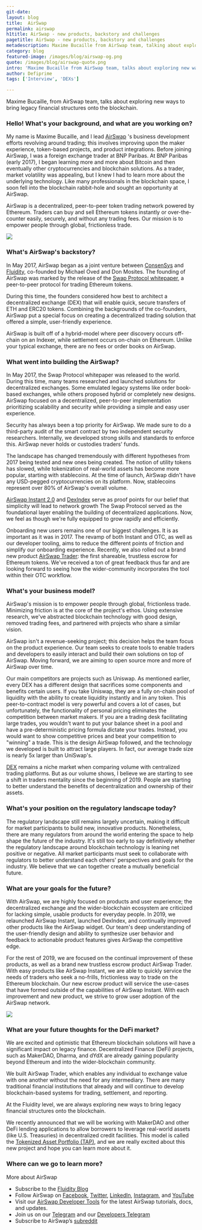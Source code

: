 ```yaml
---
git-date:
layout: blog
title:  AirSwap
permalink: airswap
h1title: AirSwap - new products, backstory and challenges
pagetitle: AirSwap - new products, backstory and challenges
metadescription: Maxime Bucaille from AirSwap team, talking about exploring new ways to bring legacy financial structures onto the blockchain  
category: blog
featured-image: /images/blog/airswap-og.png
quote: /images/blog/airswap-quote.png
intro: 'Maxime Bucaille from AirSwap team, talks about exploring new ways to bring legacy financial structures onto the blockchain'
author: Defiprime
tags: ['Interview', 'DEXs']

---
```

Maxime Bucaille, from AirSwap team, talks about exploring new ways to bring legacy financial structures onto the blockchain.  

### Hello! What's your background, and what are you working on?

My name is Maxime Bucaille, and I lead [AirSwap](https://airswap.io) 's business development efforts revolving around trading; this involves improving upon the maker experience, token-based projects, and product integrations. Before joining AirSwap, I was a foreign exchange trader at BNP Paribas. At BNP Paribas (early 2017), I began learning more and more about Bitcoin and then eventually other cryptocurrencies and blockchain solutions. As a trader, market volatility was appealing, but I knew I had to learn more about the underlying technology. Like many professionals in the blockchain space, I soon fell into the blockchain rabbit-hole and sought an opportunity at AirSwap.

AirSwap is a decentralized, peer-to-peer token trading network powered by Ethereum. Traders can buy and sell Ethereum tokens instantly or over-the-counter easily, securely, and without any trading fees. Our mission is to empower people through global, frictionless trade.

![](/images/blog/airswap1.png)

### What's AirSwap's backstory?

In May 2017, AirSwap began as a joint venture between [ConsenSys](https://consensys.net) and [Fluidity](https://fluidity.io), co-founded by Michael Oved and Don Mosites. The founding of AirSwap was marked by the release of the [Swap Protocol whitepaper](https://swap.tech/whitepaper/), a peer-to-peer protocol for trading Ethereum tokens.

During this time, the founders considered how best to architect a decentralized exchange (DEX) that will enable quick, secure transfers of ETH and ERC20 tokens. Combining the backgrounds of the co-founders, AirSwap put a special focus on creating a decentralized trading solution that offered a simple, user-friendly experience.

AirSwap is built off of a hybrid-model where peer discovery occurs off-chain on an Indexer, while settlement occurs on-chain on Ethereum. Unlike your typical exchange, there are no fees or order books on AirSwap.

### What went into building the AirSwap?

In May 2017, the Swap Protocol whitepaper was released to the world. During this time, many teams researched and launched solutions for decentralized exchanges. Some emulated legacy systems like order book-based exchanges, while others proposed hybrid or completely new designs. AirSwap focused on a decentralized, peer-to-peer implementation prioritizing scalability and security while providing a simple and easy user experience.

Security has always been a top priority for AirSwap. We made sure to do a third-party audit of the smart contract by two independent security researchers. Internally, we developed strong skills and standards to enforce this. AirSwap never holds or custodies traders' funds.

The landscape has changed tremendously with different hypotheses from 2017 being tested and new ones being created. The notion of utility tokens has slowed, while tokenization of real-world assets has become more popular, starting with stablecoins. At the time of launch, AirSwap didn't have any USD-pegged cryptocurrencies on its platform. Now, stablecoins represent over 80% of AirSwap's overall volume.

[AirSwap Instant 2.0](https://instant.airswap.io/tokens) and [DexIndex](https://dexindex.io/) serve as proof points for our belief that simplicity will lead to network growth The Swap Protocol served as the foundational layer enabling the building of decentralized applications. Now, we feel as though we're fully equipped to grow rapidly and efficiently.

Onboarding new users remains one of our biggest challenges. It is as important as it was in 2017. The revamp of both Instant and OTC, as well as our developer tooling, aims to reduce the different points of friction and simplify our onboarding experience. Recently, we also rolled out a brand new product [AirSwap Trader](https://trader.airswap.io): the first shareable, trustless escrow for Ethereum tokens. We've received a ton of great feedback thus far and are looking forward to seeing how the wider-community incorporates the tool within their OTC workflow.

### What's your business model?

AirSwap's mission is to empower people through global, frictionless trade. Minimizing friction is at the core of the project's ethos. Using extensive research, we've abstracted blockchain technology with good design, removed trading fees, and partnered with projects who share a similar vision.

AirSwap isn't a revenue-seeking project; this decision helps the team focus on the product experience. Our team seeks to create tools to enable traders and developers to easily interact and build their own solutions on top of AirSwap. Moving forward, we are aiming to open source more and more of AirSwap over time.

Our main competitors are projects such as Uniswap. As mentioned earlier, every DEX has a different design that sacrifices some components and benefits certain users. If you take Uniswap, they are a fully on-chain pool of liquidity with the ability to create liquidity instantly and in any token. This peer-to-contract model is very powerful and covers a lot of cases, but unfortunately, the functionality of personal pricing eliminates the competition between market makers. If you are a trading desk facilitating large trades, you wouldn't want to put your balance sheet in a pool and have a pre-deterministic pricing formula dictate your trades. Instead, you would want to show competitive prices and beat your competition to "winning" a trade. This is the design AirSwap followed, and the technology we developed is built to attract large players. In fact, our average trade size is nearly 5x larger than UniSwap's.

[DEX](/exchanges) remains a niche market when comparing volume with centralized trading platforms. But as our volume shows, I believe we are starting to see a shift in traders mentality since the beginning of 2019. People are starting to better understand the benefits of decentralization and ownership of their assets.

### What's your position on the regulatory landscape today?

The regulatory landscape still remains largely uncertain, making it difficult for market participants to build new, innovative products. Nonetheless, there are many regulators from around the world entering the space to help shape the future of the industry. It's still too early to say definitively whether the regulatory landscape around blockchain technology is leaning net positive or negative. All market participants must seek to collaborate with regulators to better understand each others' perspectives and goals for the industry. We believe that we can together create a mutually beneficial future.

### What are your goals for the future?

With AirSwap, we are highly focused on products and user experience; the decentralized exchange and the wider-blockchain ecosystem are criticized for lacking simple, usable products for everyday people. In 2019, we relaunched AirSwap Instant, launched DexIndex, and continually improved other products like the AirSwap widget. Our team's deep understanding of the user-friendly design and ability to synthesize user behavior and feedback to actionable product features gives AirSwap the competitive edge.

For the rest of 2019, we are focused on the continual improvement of these products, as well as a brand new trustless escrow product AirSwap Trader. With easy products like AirSwap Instant, we are able to quickly service the needs of traders who seek a no-frills, frictionless way to trade on the Ethereum blockchain. Our new escrow product will service the use-cases that have formed outside of the capabilities of AirSwap Instant. With each improvement and new product, we strive to grow user adoption of the AirSwap network.

![](/images/blog/airswap3.png)

### What are your future thoughts for the DeFi market?

We are excited and optimistic that Ethereum blockchain solutions will have a significant impact on legacy finance. Decentralized Finance (DeFi) projects, such as MakerDAO, Dharma, and dYdX are already gaining popularity beyond Ethereum and into the wider-blockchain community.

We built AirSwap Trader, which enables any individual to exchange value with one another without the need for any intermediary. There are many traditional financial institutions that already and will continue to develop blockchain-based systems for trading, settlement, and reporting.

At the Fluidity level, we are always exploring new ways to bring legacy financial structures onto the blockchain.

We recently announced that we will be working with MakerDAO and other DeFi lending applications to allow borrowers to leverage real-world assets (like U.S. Treasuries) in decentralized credit facilities. This model is called the [Tokenized Asset Portfolio (TAP)](https://tap.fluidity.io), and we are really excited about this new project and hope you can learn more about it.


### Where can we go to learn more?

More about AirSwap
- Subscribe to the [Fluidity Blog](https://medium.com/fluidity)
- Follow AirSwap on [Facebook](https://www.facebook.com/airswapio/), [Twitter](https://twitter.com/airswap), [LinkedIn](https://www.linkedin.com/company/airswap/), [Instagram](https://www.instagram.com/airswap/), and [YouTube](https://www.youtube.com/channel/UCb2tLdHXs72fdtKXGD1uPAg/featured)
- Visit our [AirSwap Developer Tools](https://developers.airswap.io/#/) for the latest AirSwap tutorials, docs, and updates.
- Join us on our [Telegram](https://t.me/airswap) and our [Developers Telegram](https://t.me/airswapdevs)
- Subscribe to AirSwap’s [subreddit](https://www.reddit.com/r/AirSwap/)
